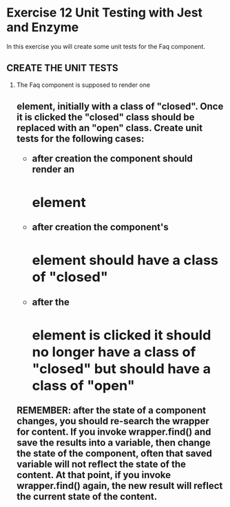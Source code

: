 Exercise 12 Unit Testing with Jest and Enzyme
=============================================

In this exercise you will create some unit tests for the Faq component.


## CREATE THE UNIT TESTS

1. The Faq component is supposed to render one <h2> element, initially with a class
	of "closed". Once it is clicked the "closed" class should be replaced with an
	"open" class. Create unit tests for the following cases:

	- after creation the component should render an <h2> element
	- after creation the component's <h2> element should have a class of "closed"
	- after the <h2> element is clicked it should no longer have a class of "closed" but 
			should have a class of "open"


	REMEMBER: after the state of a component changes, you should re-search the wrapper for content.
	If you invoke wrapper.find() and save the results into a variable, then change the state
	of the component, often that saved variable will not reflect the state of the content.
	At that point, if you invoke wrapper.find() again, the new result will reflect the current
	state of the content.
